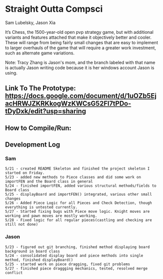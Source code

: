# Straight Outta Compsci
Sam Lubelsky, Jason Xia

It’s Chess, the 1500-year-old open  pvp strategy game, but with additional variants and features attached that make it objectively better and cooler. These will range from being fairly small changes that are easy to implement to larger overhauls of the game that will require a greater work investment, such as alternate game variations.

Note: Tracy Zhang is Jason's mom, and the branch labeled with that name is actually Jason writing code because it is her windows account Jason is using. 



## Link To The Prototype: https://docs.google.com/document/d/1uOZb5EjacHRWJZKRKkogWzKWCsG52Fl7tPDo-tDyDxk/edit?usp=sharing
## How to Compile/Run:

## Development Log
  ### Sam
    5/21 - created README Skeleton and finished the project skeleton I started on Friday.
    5/23 - added new methods to Piece classes and did some work on importFEN and the Board class in general
    5/24 - finished importFEN, added various structural methods/fields to Board class
    5/25 - displayBoard and importFEN() integrated, various other small changes
    5/26 - Added Piece Logic for all Pieces and Check Detection, though everything is untested currently.
    5/27 - Started fixing bugs with Piece move logic. Knight moves are working and pawn moves are mostly working.
    5/28 - Fixed logic for all regular pieces(castling and checking are still not done)
  ### Jason
    5/23 - figured out git branching, finished method displaying board background in board class
    5/24 - consolidated display board and piece methods into single method, finished displayBoard()
    5/25 - started work on piece dragging, fixed git problems
    5/27 - finished piece draggging mechanics, tested, resolved merge conflict
    
